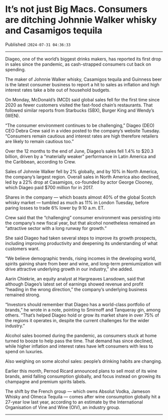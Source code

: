 # It’s not just Big Macs. Consumers are ditching Johnnie Walker whisky and Casamigos tequila

Published :`2024-07-31 04:36:33`

---

Diageo, one of the world’s biggest drinks makers, has reported its first drop in sales since the pandemic, as cash-strapped consumers cut back on spending.

The maker of Johnnie Walker whisky, Casamigos tequila and Guinness beer is the latest consumer business to report a hit to sales as inflation and high interest rates take a bite out of household budgets.

On Monday, McDonald’s (MCD) said global sales fell for the first time since 2020 as fewer customers visited the fast-food chain’s restaurants. That followed similar reports from Starbucks (SBX), Burger King and Wendy’s (WEN).

“The consumer environment continues to be challenging,” Diageo (DEO) CEO Debra Crew said in a video posted to the company’s website Tuesday. “Consumers remain cautious and interest rates are high therefore retailers are likely to remain cautious too.”

Over the 12 months to the end of June, Diageo’s sales fell 1.4% to $20.3 billion, driven by a “materially weaker” performance in Latin America and the Caribbean, according to Crew.

Sales of Johnnie Walker fell by 2% globally, and by 10% in North America, the company’s largest region. Overall sales in North America also declined, led by a 22% drop at Casamigos, co-founded by actor George Clooney, which Diageo paid $700 million for in 2017.

Shares in the company — which boasts almost 40% of the global Scotch whisky market — tumbled as much as 11% in London Tuesday, before paring losses to trade 6% lower by 9:10 a.m. ET.

Crew said that the “challenging” consumer environment was persisting into the company’s new fiscal year, but that alcohol nonetheless remained an “attractive sector with a long runway for growth.”

She said Diageo had taken several steps to improve its growth prospects, including improving productivity and deepening its understanding of what customers want.

“We believe demographic trends, rising incomes in the developing world, spirits gaining share from beer and wine, and long-term premiumization will drive attractive underlying growth in our industry,” she added.

Aarin Chiekrie, an equity analyst at Hargreaves Lansdown, said that although Diageo’s latest set of earnings showed revenue and profit “heading in the wrong direction,” the company’s underlying business remained strong.

“Investors should remember that Diageo has a world-class portfolio of brands,” he wrote in a note, pointing to Smirnoff and Tanqueray gin, among others. “That’s helped Diageo hold or grow its market share in over 75% of the regions it operates in, despite the current challenges for the wider industry.”

Alcohol sales boomed during the pandemic, as consumers stuck at home turned to booze to help pass the time. That demand has since declined, while higher inflation and interest rates have left consumers with less to spend on luxuries.

Also weighing on some alcohol sales: people’s drinking habits are changing.

Earlier this month, Pernod Ricard announced plans to sell most of its wine brands, amid falling consumption globally, and focus instead on growing its champagne and premium spirits labels.

The shift by the French group — which owns Absolut Vodka, Jameson Whisky and Olmeca Tequila — comes after wine consumption globally hit a 27-year low last year, according to an estimate by the International Organisation of Vine and Wine (OIV), an industry group.

---

